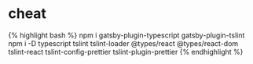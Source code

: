# cheat
{% highlight bash %}
npm i gatsby-plugin-typescript gatsby-plugin-tslint
npm i -D typescript tslint tslint-loader @types/react @types/react-dom tslint-react tslint-config-prettier tslint-plugin-prettier
{% endhighlight %}
